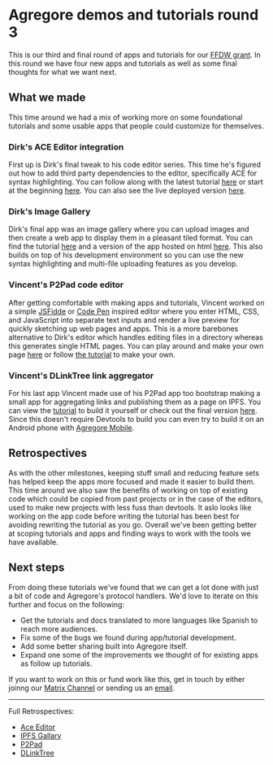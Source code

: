 # Agregore demos and tutorials round 3

This is our third and final round of apps and tutorials for our [FFDW grant](/blog/2023/01/demos-and-tutorials-announcement). In this round we have four new apps and tutorials as well as some final thoughts for what we want next.

## What we made

This time around we had a mix of working more on some foundational tutorials and some usable apps that people could customize for themselves.

### Dirk's ACE Editor integration

First up is Dirk's final tweak to his code editor series. This time he's figured out how to add third party dependencies to the editor, specifically ACE for syntax highlighting. You can follow along with the latest tutorial [here](/docs/tutorials/ipfs-3rdparty-dep/) or start at the beginning [here](/docs/tutorials/ipfs-browser-devenv/part-1). You can also see the live deployed version [here](/docs/examples/browser-devenv-v3/index.html).

### Dirk's Image Gallery

Dirk's final app was an image gallery where you can upload images and then create a web app to display them in a pleasant tiled format. You can find the tutorial [here](/docs/tutorials/ipfs-gallery/) and a version of the app hosted on html [here](/docs/examples/ipfs-gallery/). This also builds on top of his development environment so you can use the new syntax highlighting and multi-file uploading features as you develop.

### Vincent's P2Pad code editor

After getting comfortable with making apps and tutorials, Vincent worked on a simple [JSFidde](https://jsfiddle.net/) or [Code Pen](https://codepen.io/) inspired editor where you enter HTML, CSS, and JavaScript into separate text inputs and render a live preview for quickly sketching up web pages and apps. This is a more barebones alternative to Dirk's editor which handles editing files in a directory whereas this generates single HTML pages. You can play around and make your own page [here](/docs/examples/p2pad/) or follow [the tutorial](/docs/tutorials/p2pad-code-editor.md) to make your own.

### Vincent's DLinkTree link aggregator

For his last app Vincent made use of his P2Pad app too bootstrap making a small app for aggregating links and publishing them as a page on IPFS. You can view the
[tutorial](/docs/tutorials/dlinktree-builder.md) to build it yourself or check out the final version [here](/docs/examples/dlinktree-builder/). Since this doesn't require Devtools to build you can even try to build it on an Android phone with [Agregore Mobile](https://github.com/AgregoreWeb/agregore-mobile/releases/tag/101.0.4951.53).

## Retrospectives

As with the other milestones, keeping stuff small and reducing feature sets has helped keep the apps more focused and made it easier to build them. This time around we also saw the benefits of working on top of existing code which could be copied from past projects or in the case of the editors, used to make new projects with less fuss than devtools. It aslo looks like working on the app code before writing the tutorial has been best for avoiding rewriting the tutorial as you go. Overall we've been getting better at scoping tutorials and apps and finding ways to work with the tools we have available.

## Next steps

From doing these tutorials we've found that we can get a lot done with just a bit of code and Agregore's protocol handlers. We'd love to iterate on this further and focus on the following:
- Get the tutorials and docs translated to more languages like Spanish to reach more audiences.
- Fix some of the bugs we found during app/tutorial development.
- Add some better sharing built into Agregore itself.
- Expand one some of the improvements we thought of for existing apps as follow up tutorials.

If you want to work on this or fund work like this, get in touch by either joinng our [Matrix Channel](https://matrix.to/#/#agregore:mauve.moe) or sending us an [email](mailto:agregore@mauve.moe).

---

Full Retrospectives:

- [Ace Editor](/blog/2024/01/ipfs-3rd-party-dep-retrospective.md)
- [IPFS Gallary](/blog/2024/03/ipfs-gallery-retrospective.md)
- [P2Pad](/blog/2024/01/p2pad-code-editor-retrospective.md)
- [DLinkTree](/blog/2024/03/dlinktree-builder-retrospective.md)

